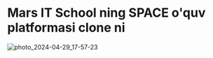 <h1>Mars IT School ning SPACE o'quv platformasi clone ni</h1>


  ![photo_2024-04-29_17-57-23](https://github.com/husniddinov01/Mars/assets/142995583/c6057ea8-335c-4c8c-9dd0-f4f1c8802e21)


